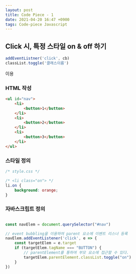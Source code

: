 ```yaml
---
layout: post
title: Code Piece - 1
date: 2021-04-20 16:47 +0900
tags: Code-piece Javascript
---
```


## Click 시, 특정 스타일 on & off 하기

```js
addEventListner('click', cb)
classList.toggle('클래스이름')
```

이용

### HTML 작성

```html
<ul id="nav">
    <li>
        <button>1</button>
    </li>
    <li>
        <button>2</button>
    </li>
    <li>
        <button>3</button>
    </li>    
</ul>

```

### 스타일 정의

```css
/* style.css */

/* <li class="on"> */
li.on {
    background: orange;
}

```

### 자바스크립트 정의

```js

const navElem = document.querySelector("#nav")

// event bubbling을 이용하여 parent 요소에 이벤트 리스너 등록
navElem.addEventListener('click', e => {
    const targetElem = e.target
    if (targetElem.tagName === "BUTTON") {
        // parentElement를 통하여 부모 요소에 접근할 수 있다.
        targetElem.parentElement.classList.toggle("on")
    }
})

```
